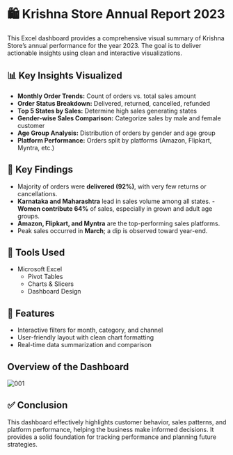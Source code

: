 # 🛍 Krishna Store Annual Report 2023

This Excel dashboard provides a comprehensive visual summary of Krishna Store’s annual performance for the year 2023. The goal is to deliver actionable insights using clean and interactive visualizations.

## 📊 Key Insights Visualized

- **Monthly Order Trends:** Count of orders vs. total sales amount
- **Order Status Breakdown:** Delivered, returned, cancelled, refunded
- **Top 5 States by Sales:** Determine high sales generating states
- **Gender-wise Sales Comparison:** Categorize sales by male and female customer
- **Age Group Analysis:** Distribution of orders by gender and age group
- **Platform Performance:** Orders split by platforms (Amazon, Flipkart, Myntra, etc.)

## 🧠 Key Findings

- Majority of orders were **delivered (92%)**, with very few returns or cancellations.
- **Karnataka and Maharashtra** lead in sales volume among all states.
-**Women contribute 64%** of sales, especially in grown and adult age groups.
- **Amazon, Flipkart, and Myntra** are the top-performing sales platforms.
- Peak sales occurred in **March**; a dip is observed toward year-end.

## 🧰 Tools Used

- Microsoft Excel  
  - Pivot Tables  
  - Charts & Slicers  
  - Dashboard Design

## 🎯 Features

- Interactive filters for month, category, and channel
- User-friendly layout with clean chart formatting
- Real-time data summarization and comparison

## Overview of the Dashboard

![001](https://github.com/user-attachments/assets/d2cca4b5-237e-466d-8e82-a2447a41676d)



## ✅ Conclusion

This dashboard effectively highlights customer behavior, sales patterns, and platform performance, helping the business make informed decisions. It provides a solid foundation for tracking performance and planning future strategies.
